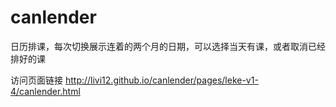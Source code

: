# canlender
 日历排课，每次切换展示连着的两个月的日期，可以选择当天有课，或者取消已经排好的课
 
访问页面链接 http://livi12.github.io/canlender/pages/leke-v1-4/canlender.html
